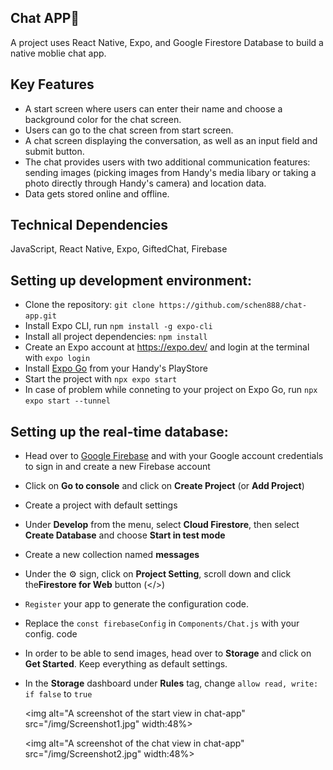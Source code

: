 ## Chat APP:iphone:
A project uses React Native, Expo, and Google Firestore Database to build a native moblie chat app.

## Key Features
- A start screen where users can enter their name and choose a background color for the chat screen.
- Users can go to the chat screen from start screen.
- A chat screen displaying the conversation, as well as an input field and submit button.
- The chat provides users with two additional communication features: sending images (picking images from Handy's media libary or taking a photo directly through Handy's camera) and location data.
- Data gets stored online and offline.

## Technical Dependencies

JavaScript, React Native, Expo, GiftedChat, Firebase

## Setting up development environment:
- Clone the repository: `git clone https://github.com/schen888/chat-app.git`
- Install Expo CLI, run `npm install -g expo-cli`
- Install all project dependencies: `npm install`
- Create an Expo account at https://expo.dev/ and login at the terminal with `expo login`
- Install [Expo Go](https://expo.dev/client) from your Handy's PlayStore
- Start the project with `npx expo start`
- In case of problem while conneting to your project on Expo Go, run `npx expo start --tunnel`

## Setting up the real-time database:
- Head over to [Google Firebase](https://firebase.google.com/) and with your Google account credentials to sign in and create a new Firebase account
- Click on **Go to console** and click on **Create Project** (or **Add Project**)
- Create a project with default settings
- Under **Develop** from the menu, select **Cloud Firestore**, then select **Create Database** and choose **Start in test mode**
- Create a new collection named **messages**
- Under the :gear: sign, click on **Project Setting**, scroll down and click the**Firestore for Web** button (</>)
- `Register` your app to generate the configuration code.
- Replace the `const firebaseConfig` in `Components/Chat.js` with your config. code 
- In order to be able to send images, head over to **Storage** and click on **Get Started**. Keep everything as default settings.
- In the **Storage** dashboard under **Rules** tag, change `allow read, write: if false` to `true`


  <img alt="A screenshot of the start view in chat-app" src="/img/Screenshot1.jpg" width:48%>



  <img alt="A screenshot of the chat view in chat-app" src="/img/Screenshot2.jpg" width:48%>
